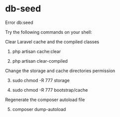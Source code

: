# db-seed

Error db:seed 

Try the following commands on your shell:

Clear Laravel cache and the compiled classes

  1. php artisan cache:clear

  2. php artisan clear-compiled
  
  
Change the storage and cache directories permission

3. sudo chmod -R 777 storage

4. sudo chmod -R 777 bootstrap/cache


Regenerate the composer autoload file

5. composer dump-autoload
